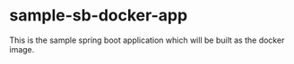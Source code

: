 # sample-sb-docker-app

This is the sample spring boot application which will be built as the docker image.
